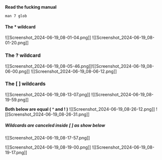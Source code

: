 **Read the fucking manual**
```shell
man 7 glob
```

#### The * wildcard
![[Screenshot_2024-06-19_08-01-04.png]]
![[Screenshot_2024-06-19_08-01-20.png]]

### The ? wildcard
![[Screenshot_2024-06-19_08-05-46.png]]![[Screenshot_2024-06-19_08-06-00.png]]
![[Screenshot_2024-06-19_08-06-12.png]]

### The [ ] wildcards
![[Screenshot_2024-06-19_08-13-07.png]]
![[Screenshot_2024-06-19_08-19-59.png]]

**Both below are equal ( ^ and ! )**
![[Screenshot_2024-06-19_08-26-12.png]]
![[Screenshot_2024-06-19_08-26-31.png]]
##### Wildcards are canceled inside [ ] as show below
![[Screenshot_2024-06-19_08-17-57.png]]

![[Screenshot_2024-06-19_08-19-00.png]]
![[Screenshot_2024-06-19_08-19-17.png]]

